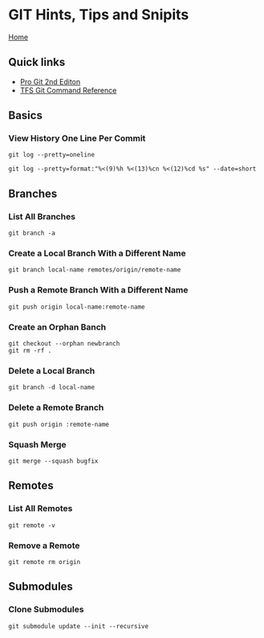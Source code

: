 # GIT Hints, Tips and Snipits

[Home](index.md)

## Quick links

- [Pro Git 2nd Editon](https://git-scm.com/book/en/v2/)
- [TFS Git Command Reference](https://docs.microsoft.com/en-us/vsts/repos/git/command-prompt?view=vsts)

## Basics

### View History One Line Per Commit

```
git log --pretty=oneline
```

```
git log --pretty=format:"%<(9)%h %<(13)%cn %<(12)%cd %s" --date=short
```

## Branches

### List All Branches

```
git branch -a
```

### Create a Local Branch With a Different Name

```
git branch local-name remotes/origin/remote-name
```

### Push a Remote Branch With a Different Name

```
git push origin local-name:remote-name
```

### Create an Orphan Banch

```
git checkout --orphan newbranch
git rm -rf .
```

### Delete a Local Branch

```
git branch -d local-name
```

### Delete a Remote Branch

```
git push origin :remote-name
```

### Squash Merge

```
git merge --squash bugfix
```

## Remotes

### List All Remotes

```
git remote -v
```

### Remove a Remote

```
git remote rm origin
```

## Submodules

### Clone Submodules

```
git submodule update --init --recursive
```
